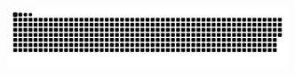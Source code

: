 <div> 

  ![Snake animation](https://github.com/LuizTkaczyk/LuizTkaczyk/blob/output/github-contribution-grid-snake.svg)
 
</div>

